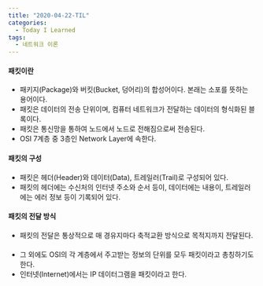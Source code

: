 ```yaml
---
title: "2020-04-22-TIL"
categories: 
  - Today I Learned
tags:
  - 네트워크 이론
---
```


#### 패킷이란
  - 패키지(Package)와 버킷(Bucket, 덩어리)의 합성어이다. 본래는 소포를 뜻하는 용어이다.
  - 패킷은 데이터의 전송 단위이며, 컴퓨터 네트워크가 전달하는 데이터의 형식화된 블록이다.
  - 패킷은 통신망을 통하여 노드에서 노드로 전해짐으로써 전송된다.
  - OSI 7계층 중 3층인 Network Layer에 속한다.

#### 패킷의 구성
  - 패킷은 헤더(Header)와 데이터(Data), 트레일러(Trail)로 구성되어 있다.
  - 패킷의 헤더에는 수신처의 인터넷 주소와 순서 등이, 데이터에는 내용이, 트레일러에는 에러 정보 등이 기록되어 있다.

#### 패킷의 전달 방식
  - 패킷의 전달은 통상적으로 매 경유지마다 축적교환 방식으로 목적지까지 전달된다.

####
  - 그 외에도 OSI의 각 계층에서 주고받는 정보의 단위를 모두 패킷이라고 총칭하기도 한다.
  - 인터넷(Internet)에서는 IP 데이터그램을 패킷이라고 한다.
  

